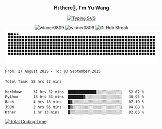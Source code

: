 <h3 align="center">Hi there👋, I'm Yu Wang</h1>

<p align="center"><a href="https://git.io/typing-svg"><img src="https://readme-typing-svg.demolab.com?font=Alex+Brush&size=18&pause=1000&color=716A50&background=6F66FF00&center=true&vCenter=true&width=435&lines=To+love+oneself+is+the+beginning+of+a+lifelong+romance.+%E2%80%94+Oscar+Wilde" alt="Typing SVG" /></a></p>


<p align="center">
 <img src="https://github-readme-stats.vercel.app/api/top-langs?username=wloner0809&show_icons=true&locale=en&layout=compact" alt="wloner0809" height=120 />
 <img src="https://github-readme-stats.vercel.app/api?username=wloner0809&show_icons=true&locale=en" alt="wloner0809" height=120 />
 <img src="https://github-readme-streak-stats.herokuapp.com?user=wloner0809&theme=microsoft" alt="GitHub Streak" height=120 />
 <img src="https://github.com/Wloner0809/Wloner0809/blob/output/github-contribution-grid-snake.svg">
</p>
 
<!--START_SECTION:waka-->

```txt
From: 27 August 2025 - To: 03 September 2025

Total Time: 58 hrs 42 mins

Markdown     31 hrs 32 mins  █████████████░░░░░░░░░░░░   52.62 %
Python       18 hrs 33 mins  ███████▓░░░░░░░░░░░░░░░░░   30.95 %
Bash         4 hrs 18 mins   █▓░░░░░░░░░░░░░░░░░░░░░░░   07.19 %
JSON         2 hrs 55 mins   █▒░░░░░░░░░░░░░░░░░░░░░░░   04.88 %
Other        1 hr 13 mins    ▓░░░░░░░░░░░░░░░░░░░░░░░░   02.05 %
```

<!--END_SECTION:waka-->

[![Total Coding Time](https://wakatime.com/badge/user/3b010e91-e8bb-445f-9eac-c8ab5bc30cb6.svg)](https://wakatime.com/@3b010e91-e8bb-445f-9eac-c8ab5bc30cb6)
